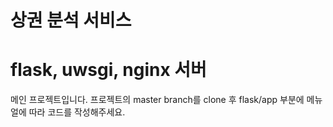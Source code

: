 # 상권 분석 서비스
# flask, uwsgi, nginx 서버

메인 프로젝트입니다.
프로젝트의 master branch를 clone 후 flask/app 부분에 메뉴얼에 따라 코드를 작성해주세요.

